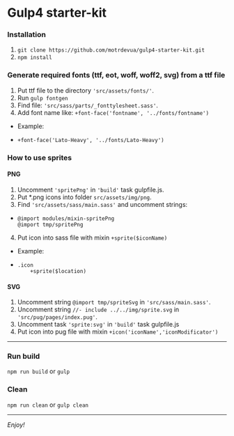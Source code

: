 # Gulp4 starter-kit

### Installation

1.  `git clone https://github.com/motrdevua/gulp4-starter-kit.git`
2.  `npm install`

### Generate required fonts (ttf, eot, woff, woff2, svg) from a ttf file

1.  Put ttf file to the directory `'src/assets/fonts/'`.
2.  Run `gulp fontgen`
3.  Find file: `'src/sass/parts/_fonttylesheet.sass'`.
4.  Add font name like: `+font-face('fontname', '../fonts/fontname')`

-   Example:
-     +font-face('Lato-Heavy', '../fonts/Lato-Heavy')

### How to use sprites

#### PNG

1.  Uncomment `'spritePng'` in `'build'` task gulpfile.js.
2.  Put *.png icons into folder `src/assets/img/png`.
3.  Find `'src/assets/sass/main.sass'` and uncomment strings:
-     @import modules/mixin-spritePng
      @import tmp/spritePng
4.  Put icon into sass file with mixin `+sprite($iconName)`

- Example: 
-     .icon
          +sprite($location)

#### SVG

1.  Uncomment string `@import tmp/spriteSvg` in `'src/sass/main.sass'`.
2.  Uncomment string `//- include ../../img/sprite.svg` in `'src/pug/pages/index.pug'`.
3.  Uncomment task `'sprite:svg'` in `'build'` task gulpfile.js
4.  Put icon into pug file with mixin `+icon('iconName','iconModificator')`

---

### Run build

`npm run build` or `gulp`

### Clean

`npm run clean` or `gulp clean`

---

_Enjoy!_
